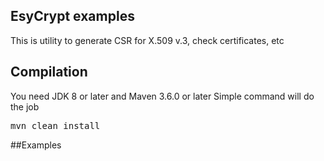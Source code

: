 ## EsyCrypt examples

This is utility to generate CSR for X.509 v.3, check certificates, etc

## Compilation

You need JDK 8 or later and Maven 3.6.0 or later
Simple command will do the job
<pre>
mvn clean install
</pre>

##Examples

